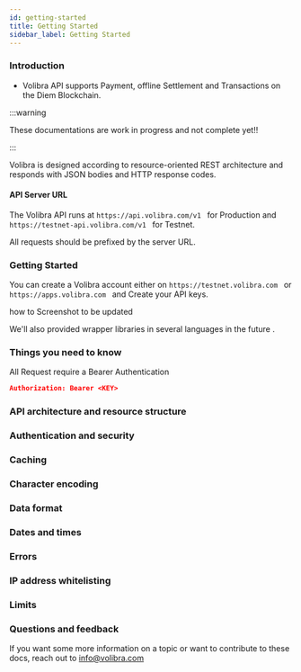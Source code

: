 ```yaml
---
id: getting-started
title: Getting Started
sidebar_label: Getting Started
---
```


### Introduction

- Volibra API supports Payment, offline Settlement  and Transactions on the Diem Blockchain. 


:::warning

These documentations are work in progress and not complete yet!!

:::



Volibra is designed according to resource-oriented REST architecture and responds with JSON bodies and HTTP response codes.

#### API Server URL

The Volibra API runs at ```https://api.volibra.com/v1 ``` for Production and ```https://testnet-api.volibra.com/v1 ``` for Testnet.

 All requests should be prefixed by the server URL.

### Getting Started

You can create a  Volibra account either on ```https://testnet.volibra.com ``` or ```https://apps.volibra.com ``` and Create your API keys.

how to Screenshot to be updated


We'll also provided wrapper libraries in several languages in the future .

### Things you need to know

All Request require a Bearer Authentication

``` json
Authorization: Bearer <KEY>
```

### API architecture and resource structure

### Authentication and security

### Caching

### Character encoding

### Data format

### Dates and times

### Errors

### IP address whitelisting

### Limits

### Questions and feedback
If you want some more information on a topic or want to contribute to these docs, reach out to info@volibra.com

